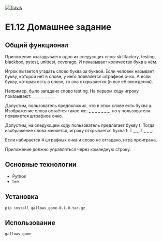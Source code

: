 [![Travis][build-badge]][build]

[build-badge]: https://img.shields.io/travis/azat715/E1.12_homework/master.png?style=flat-square

[build]: https://travis-ci.org/azat715/E1.12_homework


# E1.12 Домашнее задание

## Общий функционал
Приложение «загадывает» одно из следующих слов: skillfactory, testing, blackbox, pytest, unittest, coverage. И показывает количество букв в нём.

Игрок пытается угадать слово буква за буквой. Если человек называет букву, которой нет в слове, у него появляется штрафное очко. А если букву, которая есть в слове, то она открывается (и все её вхождения).

Например, было загадано слово testing. На первом ходу игроку показывают: _ _ _ _ _ _ _.

Допустим, пользователь предположил, что в этом слове есть буква a. Изображение слова остаётся такое же: _ _ _ _ _ _ _, но у пользователя появляется штрафное очко.

Допустим, на следующем ходу пользователь предлагает букву t. Тогда изображение слова меняется, игроку открывается буква t: T _ _ T _ _ _.

Если набирается 4 штрафных очка и слово не отгадано, игра проиграна.

Приложение должно управляться через командную строку.

## Основные технологии
* Python
* fire

## Установка 
```
pip install gallows_game-0.1.0.tar.gz
```

## Использование
```
gallows_game
```
